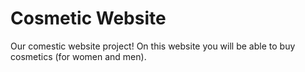# Cosmetic Website

Our comestic website project!
On this website you will be able to buy cosmetics (for women and men).
